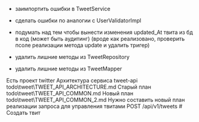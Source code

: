 - заимпортить ошибки в TweetService
- сделать ошибки по аналогии с UserValidatorImpl


- подумать над тем чтобы вынести изменения updated_At твита из бд в код (может быть аудитинг) (вроде как реализовано, проверить псоле реализации метода update и удалить тригер)
- удалить лишние методы из TweetRepository
- удалить лишние методы из TweetMapper

Есть проект twitter
Архитектура сервиса tweet-api todo\tweet\TWEET_API_ARCHITECTURE.md
Старый план todo\tweet\TWEET_API_COMMON.md
Новый план todo\tweet\TWEET_API_COMMON_2.md
Нужно составить новый план реализации запроса для управления твитами 
POST   /api/v1/tweets                    # Создать твит
